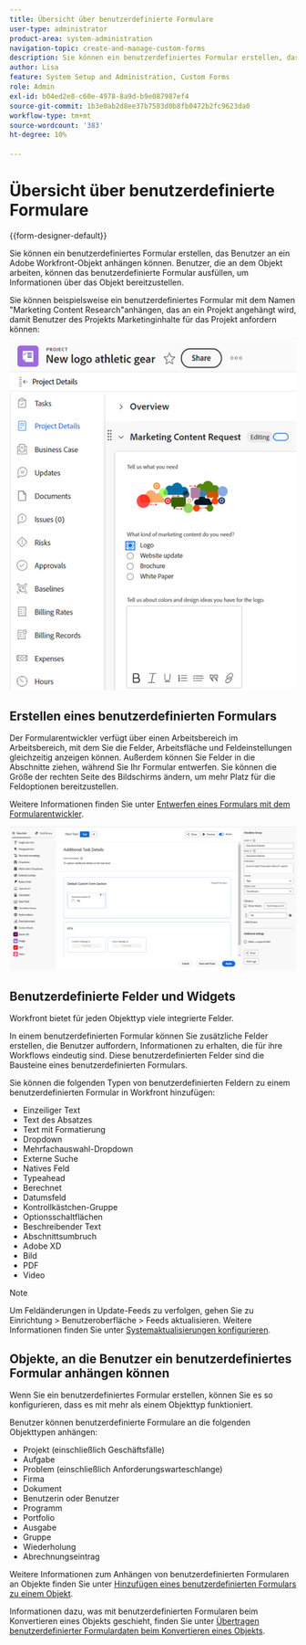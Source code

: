 ```yaml
---
title: Übersicht über benutzerdefinierte Formulare
user-type: administrator
product-area: system-administration
navigation-topic: create-and-manage-custom-forms
description: Sie können ein benutzerdefiniertes Formular erstellen, das Benutzer an ein Adobe Workfront-Objekt anhängen können. Benutzer, die an dem Objekt arbeiten, können das benutzerdefinierte Formular ausfüllen, um Informationen über das Objekt bereitzustellen.
author: Lisa
feature: System Setup and Administration, Custom Forms
role: Admin
exl-id: b04ed2e8-c60e-4978-8a9d-b9e087987ef4
source-git-commit: 1b3e0ab2d8ee37b7583d0b8fb0472b2fc9623da0
workflow-type: tm+mt
source-wordcount: '383'
ht-degree: 10%

---
```


# Übersicht über benutzerdefinierte Formulare

<!--Audited: 12/2023-->

{{form-designer-default}}

Sie können ein benutzerdefiniertes Formular erstellen, das Benutzer an ein Adobe Workfront-Objekt anhängen können. Benutzer, die an dem Objekt arbeiten, können das benutzerdefinierte Formular ausfüllen, um Informationen über das Objekt bereitzustellen.

Sie können beispielsweise ein benutzerdefiniertes Formular mit dem Namen &quot;Marketing Content Research&quot;anhängen, das an ein Projekt angehängt wird, damit Benutzer des Projekts Marketinginhalte für das Projekt anfordern können:

![](assets/see-image-details-page.png)

## Erstellen eines benutzerdefinierten Formulars

Der Formularentwickler verfügt über einen Arbeitsbereich im Arbeitsbereich, mit dem Sie die Felder, Arbeitsfläche und Feldeinstellungen gleichzeitig anzeigen können. Außerdem können Sie Felder in die Abschnitte ziehen, während Sie Ihr Formular entwerfen. Sie können die Größe der rechten Seite des Bildschirms ändern, um mehr Platz für die Feldoptionen bereitzustellen.

Weitere Informationen finden Sie unter [Entwerfen eines Formulars mit dem Formularentwickler](/help/quicksilver/administration-and-setup/customize-workfront/create-manage-custom-forms/form-designer/design-a-form/design-a-form.md).

![Beispielformulardesigner](assets/form-designer-example.png)

## Benutzerdefinierte Felder und Widgets

Workfront bietet für jeden Objekttyp viele integrierte Felder.

In einem benutzerdefinierten Formular können Sie zusätzliche Felder erstellen, die Benutzer auffordern, Informationen zu erhalten, die für ihre Workflows eindeutig sind. Diese benutzerdefinierten Felder sind die Bausteine eines benutzerdefinierten Formulars.

Sie können die folgenden Typen von benutzerdefinierten Feldern zu einem benutzerdefinierten Formular in Workfront hinzufügen:

* Einzeiliger Text
* Text des Absatzes
* Text mit Formatierung
* Dropdown
* Mehrfachauswahl-Dropdown
* Externe Suche
* Natives Feld
* Typeahead
* Berechnet
* Datumsfeld
* Kontrollkästchen-Gruppe
* Optionsschaltflächen
* Beschreibender Text
* Abschnittsumbruch
* Adobe XD
* Bild
* PDF
* Video

>[!NOTE]
>
>Um Feldänderungen in Update-Feeds zu verfolgen, gehen Sie zu Einrichtung > Benutzeroberfläche > Feeds aktualisieren. Weitere Informationen finden Sie unter [Systemaktualisierungen konfigurieren](/help/quicksilver/administration-and-setup/set-up-workfront/system-tracked-update-feeds/configure-system-updates.md).

## Objekte, an die Benutzer ein benutzerdefiniertes Formular anhängen können

Wenn Sie ein benutzerdefiniertes Formular erstellen, können Sie es so konfigurieren, dass es mit mehr als einem Objekttyp funktioniert.

Benutzer können benutzerdefinierte Formulare an die folgenden Objekttypen anhängen:

* Projekt (einschließlich Geschäftsfälle)
* Aufgabe
* Problem (einschließlich Anforderungswarteschlange)
* Firma
* Dokument
* Benutzerin oder Benutzer
* Programm
* Portfolio
* Ausgabe
* Gruppe
* Wiederholung
* Abrechnungseintrag

Weitere Informationen zum Anhängen von benutzerdefinierten Formularen an Objekte finden Sie unter [Hinzufügen eines benutzerdefinierten Formulars zu einem Objekt](../../../workfront-basics/work-with-custom-forms/add-a-custom-form-to-an-object.md).

Informationen dazu, was mit benutzerdefinierten Formularen beim Konvertieren eines Objekts geschieht, finden Sie unter [Übertragen benutzerdefinierter Formulardaten beim Konvertieren eines Objekts](/help/quicksilver/administration-and-setup/customize-workfront/create-manage-custom-forms/transfer-custom-form-data-larger-item.md).


